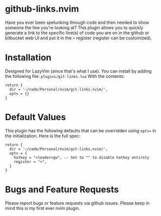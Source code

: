 # github-links.nvim
Have you ever been spelunking through code and then needed to show someone the line you're looking at?  This plugin allows you to quickly generate a link to the specific line(s) of code you are on in the github or bitbucket web UI and put it in the `+` register (register can be customized).

# Installation

Designed for LazyVim (since that's what I use).  You can install by adding the following file:
`plugins/git-links.lua` 
With the contents:

```
return {
  dir = '~/code/Personal/nvim/git-links.nvim/',
  opts = {}
}
```


# Default Values
This plugin has the following defaults that can be overridden using `opts=` in the initialization.  Here is the full spec:
```
return {
  dir = '~/code/Personal/nvim/git-links.nvim/',
  opts = {
    hotkey = "<leader>gw", -- Set to "" to disable hotkey entirely
    register = "+",
  }
}
```

# Bugs and Feature Requests
Please report bugs or feature requests via github issues.  Please keep in mind this is my first ever nvim plugin.
